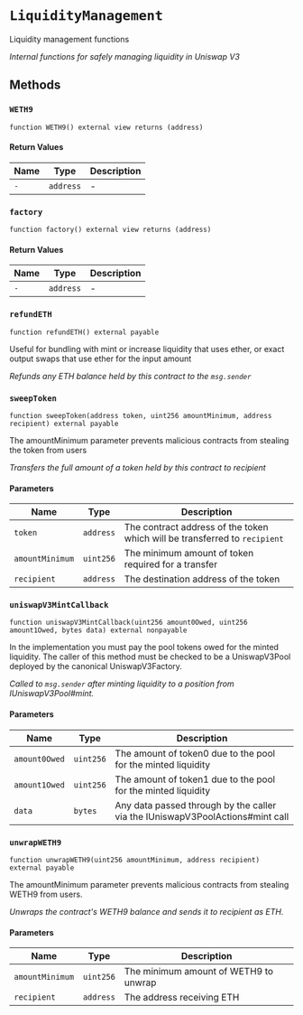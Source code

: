 
# `LiquidityManagement`

    
Liquidity management functions

    
*Internal functions for safely managing liquidity in Uniswap V3*
## Methods
### `WETH9`
```solidity
function WETH9() external view returns (address)
```

            

            
#### Return Values

| Name | Type | Description |
|---|---|---|
| `-` | `address` | - |

### `factory`
```solidity
function factory() external view returns (address)
```

            

            
#### Return Values

| Name | Type | Description |
|---|---|---|
| `-` | `address` | - |

### `refundETH`
```solidity
function refundETH() external payable
```

            
Useful for bundling with mint or increase liquidity that uses ether, or exact output swaps that use ether for the input amount

            
*Refunds any ETH balance held by this contract to the `msg.sender`*
### `sweepToken`
```solidity
function sweepToken(address token, uint256 amountMinimum, address recipient) external payable
```

            
The amountMinimum parameter prevents malicious contracts from stealing the token from users

            
*Transfers the full amount of a token held by this contract to recipient*
#### Parameters

| Name | Type | Description |
|---|---|---|
| `token` | `address` | The contract address of the token which will be transferred to `recipient` |
| `amountMinimum` | `uint256` | The minimum amount of token required for a transfer |
| `recipient` | `address` | The destination address of the token |

### `uniswapV3MintCallback`
```solidity
function uniswapV3MintCallback(uint256 amount0Owed, uint256 amount1Owed, bytes data) external nonpayable
```

            
In the implementation you must pay the pool tokens owed for the minted liquidity. The caller of this method must be checked to be a UniswapV3Pool deployed by the canonical UniswapV3Factory.

            
*Called to `msg.sender` after minting liquidity to a position from IUniswapV3Pool#mint.*
#### Parameters

| Name | Type | Description |
|---|---|---|
| `amount0Owed` | `uint256` | The amount of token0 due to the pool for the minted liquidity |
| `amount1Owed` | `uint256` | The amount of token1 due to the pool for the minted liquidity |
| `data` | `bytes` | Any data passed through by the caller via the IUniswapV3PoolActions#mint call |

### `unwrapWETH9`
```solidity
function unwrapWETH9(uint256 amountMinimum, address recipient) external payable
```

            
The amountMinimum parameter prevents malicious contracts from stealing WETH9 from users.

            
*Unwraps the contract's WETH9 balance and sends it to recipient as ETH.*
#### Parameters

| Name | Type | Description |
|---|---|---|
| `amountMinimum` | `uint256` | The minimum amount of WETH9 to unwrap |
| `recipient` | `address` | The address receiving ETH |


